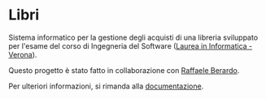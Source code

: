 # Libri
Sistema informatico per la gestione degli acquisti di una libreria sviluppato per l'esame del corso di Ingegneria del Software
([Laurea in Informatica - Verona](http://www.di.univr.it/)).

Questo progetto è stato fatto in collaborazione con [Raffaele Berardo](https://github.com/raffaeleberardo).

Per ulteriori informazioni, si rimanda alla [documentazione](https://github.com/zampierida98/UniVR-informatica/blob/master/A.A.%202018-2019/elaborati/ingegneria-del-software/Documentazione.pdf).
